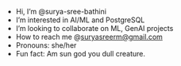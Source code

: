 - Hi, I’m @surya-sree-bathini
- I’m interested in AI/ML and PostgreSQL
- I’m looking to collaborate on ML, GenAI projects
- How to reach me @suryasreerm@gmail.com
- Pronouns: she/her
- Fun fact: Am sun god you dull creature.
